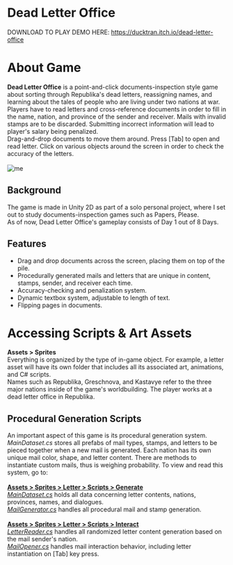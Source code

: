 # Dead Letter Office
DOWNLOAD TO PLAY DEMO HERE: https://ducktran.itch.io/dead-letter-office  

# About Game
**Dead Letter Office** is a point-and-click documents-inspection style game about sorting through Republika's dead letters, reassigning names, and learning about the tales of people who are living under two nations at war. Players have to read letters and cross-reference documents in order to fill in the name, nation, and province of the sender and receiver. Mails with invalid stamps are to be discarded. Submitting incorrect information will lead to player's salary being penalized.<br>
Drag-and-drop documents to move them around. Press [Tab] to open and read letter. Click on various objects around the screen in order to check the accuracy of the letters. <br>
<br>
![me](https://img.itch.zone/aW1hZ2UvMzY1ODMzNy8yMTc3MDA4Mi5naWY=/original/asj4d7.gif)
<br>
## Background
The game is made in Unity 2D as part of a solo personal project, where I set out to study documents-inspection games such as Papers, Please.<br>
As of now, Dead Letter Office's gameplay consists of Day 1 out of 8 Days. 
## Features
* Drag and drop documents across the screen, placing them on top of the pile.
* Procedurally generated mails and letters that are unique in content, stamps, sender, and receiver each time.
* Accuracy-checking and penalization system.
* Dynamic textbox system, adjustable to length of text.
* Flipping pages in documents.
# Accessing Scripts & Art Assets
**Assets > Sprites** <br>
Everything is organized by the type of in-game object. For example, a letter asset will have its own folder that includes all its associated art, animations, and C# scripts. <br>
Names such as Republika, Greschnova, and Kastavye refer to the three major nations inside of the game's worldbuilding. The player works at a dead letter office in Republika.
## Procedural Generation Scripts
An important aspect of this game is its procedural generation system. _MainDataset.cs_ stores all prefabs of mail types, stamps, and letters to be pieced together when a new mail is generated. Each nation has its own unique mail color, shape, and letter content. There are methods to instantiate custom mails, thus is weighing probability. To view and read this system, go to: <br> <br>
[**Assets > Sprites > Letter > Scripts > Generate**](https://github.com/KimHaAnhTran/DeadLetterOffice/tree/main/Assets/Sprites/Letter/Scripts/Generate) <br>
_[MainDataset.cs](https://github.com/KimHaAnhTran/DeadLetterOffice/blob/main/Assets/Sprites/Letter/Scripts/Generate/MainDataset.cs)_ holds all data concerning letter contents, nations, provinces, names, and dialogues. <br>
_[MailGenerator.cs](https://github.com/KimHaAnhTran/DeadLetterOffice/blob/main/Assets/Sprites/Letter/Scripts/Generate/MailGenerator.cs)_ handles all procedural mail and stamp generation. <br><br>
[**Assets > Sprites > Letter > Scripts > Interact**](https://github.com/KimHaAnhTran/DeadLetterOffice/tree/main/Assets/Sprites/Letter/Scripts/Interact) <br>
_[LetterReader.cs](https://github.com/KimHaAnhTran/DeadLetterOffice/blob/main/Assets/Sprites/Letter/Scripts/Interact/LetterReader.cs)_ handles all randomized letter content generation based on the mail sender's nation.  <br>
_[MailOpener.cs](https://github.com/KimHaAnhTran/DeadLetterOffice/blob/main/Assets/Sprites/Letter/Scripts/Interact/MailOpener.cs)_ handles mail interaction behavior, including letter instantiation on [Tab] key press.
